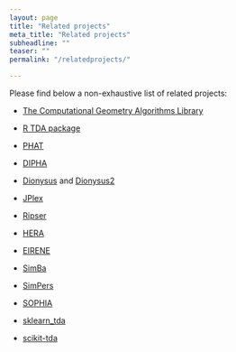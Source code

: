 ```yaml
---
layout: page
title: "Related projects"
meta_title: "Related projects"
subheadline: ""
teaser: ""
permalink: "/relatedprojects/"

---
```


Please find below a non-exhaustive list of related projects:

- [The Computational Geometry Algorithms Library][1]

- [R TDA package][2]

- [PHAT][3]

- [DIPHA][6]

- [Dionysus][4] and [Dionysus2][12]

- [JPlex][5]

- [Ripser][7]

- [HERA][8]

- [EIRENE][9]

- [SimBa][10]

- [SimPers][11]

- [SOPHIA][13]

- [sklearn_tda][14]

- [scikit-tda][15]

 [1]: http://www.cgal.org/
 [2]: https://cran.r-project.org/package=TDA
 [3]: https://bitbucket.org/phat-code/phat
 [4]: http://www.mrzv.org/software/dionysus/
 [5]: http://www.math.colostate.edu/~adams/jplex/index.html
 [6]: https://github.com/DIPHA/dipha
 [7]: https://github.com/Ripser/ripser
 [8]: https://bitbucket.org/grey_narn/hera
 [9]: http://gregoryhenselman.org/eirene/index.html
 [10]: http://web.cse.ohio-state.edu/~tamaldey/SimBa/Simba.html
 [11]: http://web.cse.ohio-state.edu/~tamaldey/SimPers/Simpers.html
 [12]: http://www.mrzv.org/software/dionysus2/
 [13]: https://bitbucket.org/schreiberh/sophia/
 [14]: https://github.com/MathieuCarriere/sklearn_tda
 [15]: https://github.com/scikit-tda
